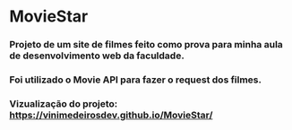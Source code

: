 # MovieStar

### Projeto de um site de filmes feito como prova para minha aula de desenvolvimento web da faculdade.

### Foi utilizado o Movie API para fazer o request dos filmes.

### Vizualização do projeto: https://vinimedeirosdev.github.io/MovieStar/
